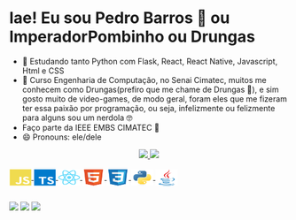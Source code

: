# Iae! Eu sou Pedro Barros 🎃 ou ImperadorPombinho ou Drungas
- 🌱 Estudando tanto Python com Flask, React, React Native, Javascript, Html e CSS
- 💬 Curso Engenharia de Computação, no Senai Cimatec, muitos me conhecem como Drungas(prefiro que me chame de Drungas 🤡), e sim gosto muito de video-games, de modo geral, foram eles que me fizeram ter essa paixão por programação, ou seja, infelizmente ou felizmente para alguns sou um nerdola 🤓
- Faço parte da IEEE EMBS CIMATEC 🧬
- 😄 Pronouns: ele/dele

<div align="center">
  <a href="https://github.com/ImperadorPombinho">
  <img height="180em" src="https://github-readme-stats.vercel.app/api?username=ImperadorPombinho&show_icons=true&theme=radical&include_all_commits=true&count_private=true"/>
  <img height="180em" src="https://github-readme-stats.vercel.app/api/top-langs/?username=ImperadorPombinho&layout=compact&langs_count=7&theme=radical"/>
</div>
<div style="display: inline_block"><br>
  <img align="center" alt="Drungas-Js" height="30" width="40" src="https://raw.githubusercontent.com/devicons/devicon/master/icons/javascript/javascript-plain.svg">
  <img align="center" alt="Drungas-Ts" height="30" width="40" src="https://raw.githubusercontent.com/devicons/devicon/master/icons/typescript/typescript-plain.svg">
  <img align="center" alt="Drungas-React" height="30" width="40" src="https://raw.githubusercontent.com/devicons/devicon/master/icons/react/react-original.svg">
  <img align="center" alt="Drungas-HTML" height="30" width="40" src="https://raw.githubusercontent.com/devicons/devicon/master/icons/html5/html5-original.svg">
  <img align="center" alt="Drungas-CSS" height="30" width="40" src="https://raw.githubusercontent.com/devicons/devicon/master/icons/css3/css3-original.svg">
  <img align="center" alt="Drungas-Python" height="30" width="40" src="https://raw.githubusercontent.com/devicons/devicon/master/icons/python/python-original.svg">
  <img align="center" alt="Drungas-Java" height="30" width="40" src="https://raw.githubusercontent.com/devicons/devicon/master/icons/java/java-original.svg">
</div>
  
  ##
<div>
  <a href="https://instagram.com/pedrao_barrol" target="_blank"><img src="https://img.shields.io/badge/-Instagram-%23E4405F?style=for-the-badge&logo=instagram&logoColor=white" target="_blank"></a>
  <a href = "pedrobarros0101@outlook.com"><img src="https://img.shields.io/badge/-Gmail-%23333?style=for-the-badge&logo=gmail&logoColor=white" target="_blank"></a>
  <a href="https://twitter.com/Drungass" target="_blank"><img src="https://img.shields.io/badge/Twitter-1DA1F2?style=for-the-badge&logo=twitter&logoColor=white" target="_blank"></a>
</div>


